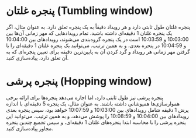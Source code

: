 # پنجره غلتان (Tumbling window)
پنجره غلتان طول ثابتی دارد و هر رویداد دقیقاً به یک پنجره تعلق دارد. به عنوان مثال، اگر یک پنجره غلتان 1 دقیقه‌ای داشته باشید، تمام رویدادهایی که مهر زمانی آن‌ها بین 10:03:00 و 10:03:59 است در یک پنجره گروه‌بندی می‌شوند، رویدادهای بین 10:04:00 و 10:04:59 در پنجره بعدی، و به همین ترتیب. می‌توانید یک پنجره غلتان 1 دقیقه‌ای را با گرفتن مهر زمانی هر رویداد و گرد کردن آن به پایین‌ترین دقیقه برای تعیین پنجره‌ای که به آن تعلق دارد، پیاده‌سازی کنید.

# پنجره پرشی (Hopping window)
پنجره پرشی نیز طول ثابتی دارد، اما اجازه می‌دهد پنجره‌ها برای ارائه برخی هموارسازی‌ها همپوشانی داشته باشند. به عنوان مثال، یک پنجره 5 دقیقه‌ای با اندازه پرش 1 دقیقه شامل رویدادهای بین 10:03:00 و 10:07:59 خواهد بود، سپس پنجره بعدی رویدادهای بین 10:04:00 و 10:08:59 را پوشش می‌دهد، و به همین ترتیب. می‌توانید این پنجره پرشی را با محاسبه ابتدا پنجره‌های غلتان 1 دقیقه‌ای، و سپس تجمیع چندین پنجره مجاور پیاده‌سازی کنید.